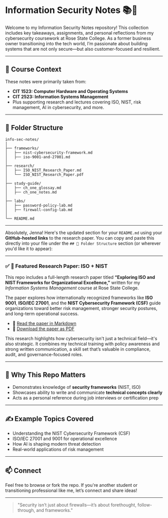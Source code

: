 # Information Security Notes 📚🔐

Welcome to my Information Security Notes repository! This collection includes key takeaways, assignments, and personal reflections from my cybersecurity coursework at Rose State College. As a former business owner transitioning into the tech world, I’m passionate about building systems that are not only secure—but also customer-focused and resilient.

---

## 📘 Course Context
These notes were primarily taken from:
- **CIT 1523: Computer Hardware and Operating Systems**
- **CIT 2523: Information Systems Management**
- Plus supporting research and lectures covering ISO, NIST, risk management, AI in cybersecurity, and more.

---

## 📁 Folder Structure
```
info-sec-notes/
│
├── frameworks/
│   ├── nist-cybersecurity-framework.md
│   ├── iso-9001-and-27001.md
│
├── research/
│   ├── ISO_NIST_Research_Paper.md
│   └── ISO_NIST_Research_Paper.pdf
│
├── study-guide/
│   ├── ch_one_glossay.md
│   ├── ch_one_notes.md
│
├── labs/
│   ├── password-policy-lab.md
│   ├── firewall-config-lab.md
│
└── README.md
```

---

Absolutely, Jenna! Here's the updated section for your `README.md` using your **GitHub-hosted links** to the research paper. You can copy and paste this directly into your file under the `## 📁 Folder Structure` section (or wherever you'd like it to appear):

---

### ✅ 📄 Featured Research Paper: ISO + NIST

This repo includes a full-length research paper titled
**“Exploring ISO and NIST Frameworks for Organizational Excellence,”** written for my *Information Systems Management* course at Rose State College.

The paper explores how internationally recognized frameworks like **ISO 9001**, **ISO/IEC 27001**, and the **NIST Cybersecurity Framework (CSF)** guide organizations toward better risk management, stronger security postures, and long-term operational success.

* 📄 [Read the paper in Markdown](https://github.com/jennafrank/Information_Security_Notes/blob/main/Research/ISO_NIST_Research/ISO_NIST_Research_Paper.md)
* 📎 [Download the paper as PDF](https://github.com/jennafrank/Information_Security_Notes/blob/main/Research/ISO_NIST_Research/ISO_NIST_Research_Paper.md)

This research highlights how cybersecurity isn't just a technical field—it's also strategic. It combines my technical training with policy awareness and strong written communication, a skill set that’s valuable in compliance, audit, and governance-focused roles.

---

## 🌟 Why This Repo Matters
- Demonstrates knowledge of **security frameworks** (NIST, ISO)
- Showcases ability to write and communicate **technical concepts clearly**
- Acts as a personal reference during job interviews or certification prep

---

## ✍️ Example Topics Covered
- Understanding the NIST Cybersecurity Framework (CSF)
- ISO/IEC 27001 and 9001 for operational excellence
- How AI is shaping modern threat detection
- Real-world applications of risk management

---

## 📫 Connect
Feel free to browse or fork the repo. If you're another student or transitioning professional like me, let’s connect and share ideas!

---

> "Security isn’t just about firewalls—it’s about forethought, follow-through, and frameworks."
